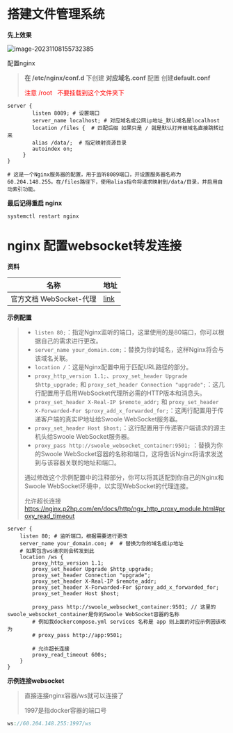 #  搭建文件管理系统

**先上效果**

![image-20231108155732385](https://gitee.com/yao_liuyang/blogImages/raw/master/blogImages/image-20231108155732385.png)

配置nginx

> **在 /etc/nginx/conf.d**   下创建  **对应域名.conf** 配置  创建**default.conf**
>
> <font color='red'>注意 /root   不要挂载到这个文件夹下</font>

```shell
server {
	    listen 8089; # 设置端口 
	    server_name localhost; # 对应域名或公网ip地址_默认域名是localhost
		location /files {  # 匹配后缀 如果只是 / 就是默认打开根域名直接跳转过来
		alias /data/;  # 指定映射资源目录
		autoindex on; 
     }
}

# 这是一个Nginx服务器的配置，用于监听8089端口，并设置服务器名称为60.204.148.255。在/files路径下，使用alias指令将请求映射到/data/目录，并启用自动索引功能。
```

**最后记得重启 nginx**

```nginx
systemctl restart nginx
```

#  nginx 配置websocket转发连接

**资料**

| 名称                    | 地址                                                      |
| ----------------------- | --------------------------------------------------------- |
| 官方文档 WebSocket-代理 | [link](http://nginx.p2hp.com/en/docs/http/websocket.html) |

**示例配置**

> - `listen 80;`：指定Nginx监听的端口，这里使用的是80端口，你可以根据自己的需求进行更改。
> - `server_name your_domain.com;`：替换为你的域名，这样Nginx将会与该域名关联。
> - `location /`：这是Nginx配置中用于匹配URL路径的部分。
> - `proxy_http_version 1.1;`、`proxy_set_header Upgrade $http_upgrade;` 和 `proxy_set_header Connection "upgrade";`：这几行配置用于启用WebSocket代理所必需的HTTP版本和消息头。
> - `proxy_set_header X-Real-IP $remote_addr;` 和 `proxy_set_header X-Forwarded-For $proxy_add_x_forwarded_for;`：这两行配置用于传递客户端的真实IP地址给Swoole WebSocket服务器。
> - `proxy_set_header Host $host;`：这行配置用于传递客户端请求的源主机头给Swoole WebSocket服务器。
> - `proxy_pass http://swoole_websocket_container:9501;` ：替换为你的Swoole WebSocket容器的名称和端口，这将告诉Nginx将请求发送到与该容器关联的地址和端口。
>
> 通过修改这个示例配置中的注释部分，你可以将其适配到你自己的Nginx和Swoole WebSocket环境中，以实现WebSocket的代理连接。
>
> 允许超长连接  https://nginx.p2hp.com/en/docs/http/ngx_http_proxy_module.html#proxy_read_timeout

```nginx
server {
    listen 80; # 监听端口，根据需要进行更改
    server_name your_domain.com; #  # 替换为你的域名或ip地址
    # 如果包含ws请求则会转发到此 
    location /ws {
        proxy_http_version 1.1;
        proxy_set_header Upgrade $http_upgrade;
        proxy_set_header Connection "upgrade";
        proxy_set_header X-Real-IP $remote_addr;
        proxy_set_header X-Forwarded-For $proxy_add_x_forwarded_for;
        proxy_set_header Host $host;

        proxy_pass http://swoole_websocket_container:9501; // 这里的swoole_websocket_container是你的Swoole WebSocket容器的名称
        # 例如我dockercompose.yml services 名称是 app 则上面的对应示例因该改为
        # proxy_pass http://app:9501;   
            
        # 允许超长连接  
        proxy_read_timeout 600s;     
    }
}
```

**示例连接websocket**

> 直接连接nginx容器/ws就可以连接了
>
> 1997是指docker容器的端口号

```php
ws://60.204.148.255:1997/ws
```

